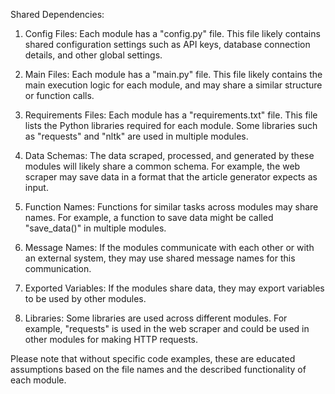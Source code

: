Shared Dependencies:

1. Config Files: Each module has a "config.py" file. This file likely contains shared configuration settings such as API keys, database connection details, and other global settings.

2. Main Files: Each module has a "main.py" file. This file likely contains the main execution logic for each module, and may share a similar structure or function calls.

3. Requirements Files: Each module has a "requirements.txt" file. This file lists the Python libraries required for each module. Some libraries such as "requests" and "nltk" are used in multiple modules.

4. Data Schemas: The data scraped, processed, and generated by these modules will likely share a common schema. For example, the web scraper may save data in a format that the article generator expects as input.

5. Function Names: Functions for similar tasks across modules may share names. For example, a function to save data might be called "save_data()" in multiple modules.

6. Message Names: If the modules communicate with each other or with an external system, they may use shared message names for this communication.

7. Exported Variables: If the modules share data, they may export variables to be used by other modules.

8. Libraries: Some libraries are used across different modules. For example, "requests" is used in the web scraper and could be used in other modules for making HTTP requests.

Please note that without specific code examples, these are educated assumptions based on the file names and the described functionality of each module.